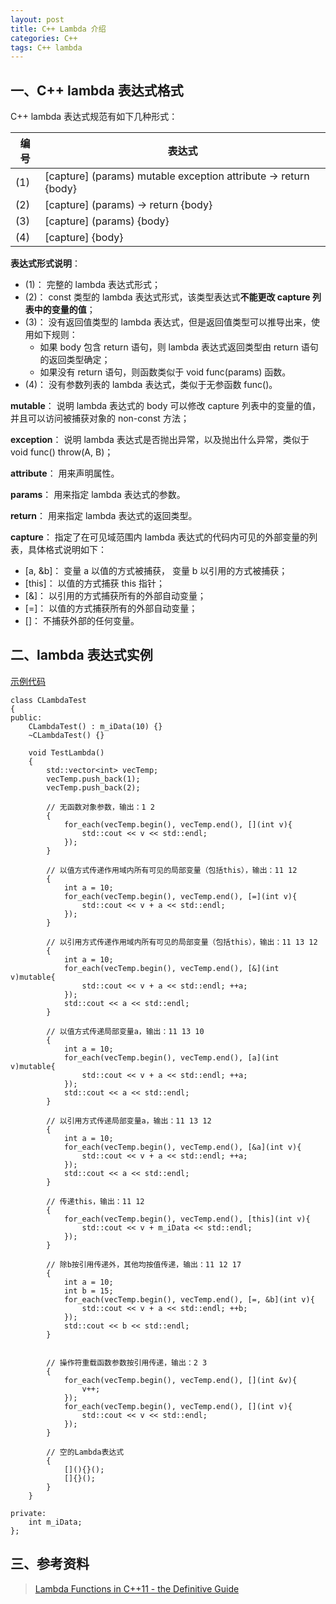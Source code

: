 ```yaml
---
layout: post
title: C++ Lambda 介绍
categories: C++
tags: C++ lambda
---
```


## 一、C++ lambda 表达式格式

C++ lambda 表达式规范有如下几种形式：

| 编号 | 表达式 | 
| --- | ---------- |
| (1) | [capture] (params) mutable exception attribute -> return {body} | 
| (2) | [capture] (params) -> return {body}	|	 
| (3) | [capture] (params) {body} |	 
| (4) | [capture] {body} |


**表达式形式说明**：

  * (1)： 完整的 lambda 表达式形式；
  * (2)： const 类型的 lambda 表达式形式，该类型表达式**不能更改 capture 列表中的变量的值**；
  * (3)： 没有返回值类型的 lambda 表达式，但是返回值类型可以推导出来，使用如下规则：
    * 如果 body 包含 return 语句，则 lambda 表达式返回类型由 return 语句的返回类型确定；
    * 如果没有 return 语句，则函数类似于 void func(params) 函数。
  * (4)： 没有参数列表的 lambda 表达式，类似于无参函数 func()。

**mutable**： 说明 lambda 表达式的 body 可以修改 capture 列表中的变量的值，并且可以访问被捕获对象的 non-const 方法；

<!--more-->

**exception**： 说明 lambda 表达式是否抛出异常，以及抛出什么异常，类似于 void func() throw(A, B)；

**attribute**： 用来声明属性。

**params**： 用来指定 lambda 表达式的参数。

**return**： 用来指定 lambda 表达式的返回类型。

**capture**： 指定了在可见域范围内 lambda 表达式的代码内可见的外部变量的列表，具体格式说明如下：

  * [a, &b]： 变量 a 以值的方式被捕获， 变量 b 以引用的方式被捕获；
  * [this]： 以值的方式捕获 this 指针；
  * [&]： 以引用的方式捕获所有的外部自动变量；
  * [=]： 以值的方式捕获所有的外部自动变量；
  * []： 不捕获外部的任何变量。

## 二、lambda 表达式实例

[示例代码](https://github.com/thinkerou/Interview-Questions-And-Solutions/blob/master/src/lambda.cpp)

	class CLambdaTest
	{
	public:
		CLambdaTest() : m_iData(10) {}
		~CLambdaTest() {}
	
		void TestLambda()
		{
			std::vector<int> vecTemp;
			vecTemp.push_back(1);
			vecTemp.push_back(2);
	
			// 无函数对象参数，输出：1 2
			{
				for_each(vecTemp.begin(), vecTemp.end(), [](int v){
					std::cout << v << std::endl; 
				});
			}
	
			// 以值方式传递作用域内所有可见的局部变量（包括this），输出：11 12
			{
				int a = 10;
				for_each(vecTemp.begin(), vecTemp.end(), [=](int v){ 
					std::cout << v + a << std::endl;
				});
			}
	
			// 以引用方式传递作用域内所有可见的局部变量（包括this），输出：11 13 12
			{
				int a = 10;
				for_each(vecTemp.begin(), vecTemp.end(), [&](int v)mutable{
					std::cout << v + a << std::endl; ++a;
				});
				std::cout << a << std::endl;
			}
	
			// 以值方式传递局部变量a，输出：11 13 10
			{
				int a = 10;
				for_each(vecTemp.begin(), vecTemp.end(), [a](int v)mutable{
					std::cout << v + a << std::endl; ++a;
				});
				std::cout << a << std::endl;
			}
	
			// 以引用方式传递局部变量a，输出：11 13 12
			{
				int a = 10;
				for_each(vecTemp.begin(), vecTemp.end(), [&a](int v){
					std::cout << v + a << std::endl; ++a;
				});
				std::cout << a << std::endl;
			}
	
			// 传递this，输出：11 12
			{
				for_each(vecTemp.begin(), vecTemp.end(), [this](int v){
					std::cout << v + m_iData << std::endl;
				});
			}
	
			// 除b按引用传递外，其他均按值传递，输出：11 12 17
			{
				int a = 10;
				int b = 15;
				for_each(vecTemp.begin(), vecTemp.end(), [=, &b](int v){
					std::cout << v + a << std::endl; ++b;
				});
				std::cout << b << std::endl;
			}
	
	
			// 操作符重载函数参数按引用传递，输出：2 3
			{
				for_each(vecTemp.begin(), vecTemp.end(), [](int &v){
					v++;
				});
				for_each(vecTemp.begin(), vecTemp.end(), [](int v){
					std::cout << v << std::endl;
				});
			}
	
			// 空的Lambda表达式
			{
				[](){}();
				[]{}();
			}
		}
	
	private:
		int m_iData;
	};


## 三、参考资料

> [Lambda Functions in C++11 - the Definitive Guide](http://www.cprogramming.com/c++11/c++11-lambda-closures.html)
